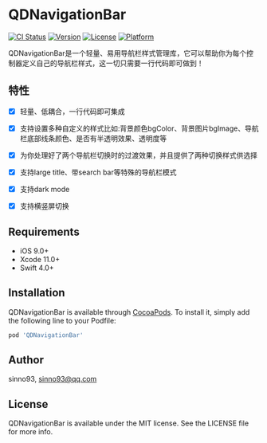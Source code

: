 # QDNavigationBar

[![CI Status](https://img.shields.io/travis/sinno93/QDNavigationBar.svg?style=flat)](https://travis-ci.org/sinno93/QDNavigationBar)
[![Version](https://img.shields.io/cocoapods/v/QDNavigationBar.svg?style=flat)](https://cocoapods.org/pods/QDNavigationBar)
[![License](https://img.shields.io/cocoapods/l/QDNavigationBar.svg?style=flat)](https://cocoapods.org/pods/QDNavigationBar)
[![Platform](https://img.shields.io/cocoapods/p/QDNavigationBar.svg?style=flat)](https://cocoapods.org/pods/QDNavigationBar)

QDNavigationBar是一个轻量、易用导航栏样式管理库，它可以帮助你为每个控制器定义自己的导航栏样式，这一切只需要一行代码即可做到！

## 特性
- [x] 轻量、低耦合，一行代码即可集成
- [x] 支持设置多种自定义的样式比如:背景颜色bgColor、背景图片bgImage、导航栏底部线条颜色、是否有半透明效果、透明度等
- [x] 为你处理好了两个导航栏切换时的过渡效果，并且提供了两种切换样式供选择
- [x] 支持large title、带search bar等特殊的导航栏模式
- [x] 支持dark mode
- [x] 支持横竖屏切换 


## Requirements
- iOS 9.0+ 
- Xcode 11.0+
- Swift 4.0+

## Installation

QDNavigationBar is available through [CocoaPods](https://cocoapods.org). To install
it, simply add the following line to your Podfile:

```ruby
pod 'QDNavigationBar'
```

## Author

sinno93, sinno93@qq.com

## License

QDNavigationBar is available under the MIT license. See the LICENSE file for more info.
